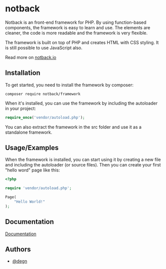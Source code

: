 # notback

Notback is an front-end framework for PHP. By using function-based components, the framework is easy to learn and use.
The elements are cleaner, the code is more readable and the framework is very flexible.

The framework is built on top of PHP and creates HTML with CSS styling. It is still possible to use JavaScript also.

Read more on [notback.io](https://notback.io "notback.io")

## Installation

To get started, you need to install the framework by composer:

```
composer require notback/framework
```

When it's installed, you can use the framework by including the autoloader in your project:

```php
require_once('vendor/autoload.php');
```

You can also extract the framework in the src folder and use it as a standalone framework.

## Usage/Examples

When the framework is installed, you can start using it by creating a new file and including the autoloader (or source files). Then you can create your first "hello word" page like this:

```php
<?php

require 'vendor/autoload.php';

Page(
    "Hello World!"
);
```

## Documentation

[Documentation](https://notback.io/docs)

## Authors

- [@degn](https://www.github.com/degn)
